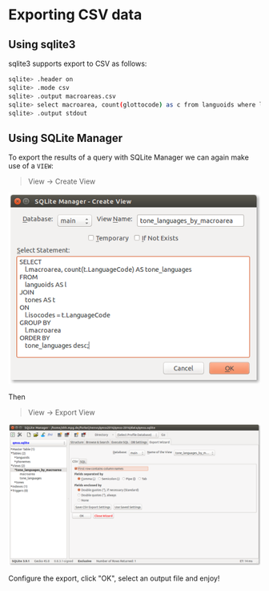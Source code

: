 # Exporting CSV data

## Using sqlite3

sqlite3 supports export to CSV as follows:

```bash
sqlite> .header on
sqlite> .mode csv
sqlite> .output macroareas.csv
sqlite> select macroarea, count(glottocode) as c from languoids where level = 'language' group by macroarea order by c desc;
sqlite> .output stdout
```

## Using SQLite Manager

To export the results of a query with SQLite Manager we can again make use of a `VIEW`:

> View -> Create View

![SQLite Manager](images/sqlitemanager-create-view-tone_languages_by_macroarea.png)

Then 

> View -> Export View

![SQLite Manager export](images/sqlitemanager-export.png)

Configure the export, click "OK", select an output file and enjoy!

